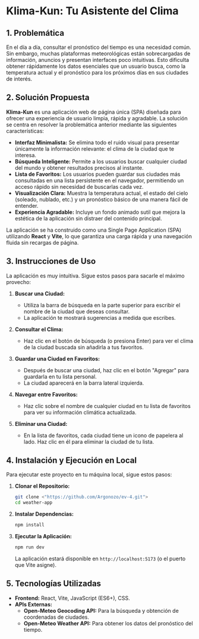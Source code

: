 # Klima-Kun: Tu Asistente del Clima

## 1. Problemática

En el día a día, consultar el pronóstico del tiempo es una necesidad común. Sin embargo, muchas plataformas meteorológicas están sobrecargadas de información, anuncios y presentan interfaces poco intuitivas. Esto dificulta obtener rápidamente los datos esenciales que un usuario busca, como la temperatura actual y el pronóstico para los próximos días en sus ciudades de interés.

## 2. Solución Propuesta

**Klima-Kun** es una aplicación web de página única (SPA) diseñada para ofrecer una experiencia de usuario limpia, rápida y agradable. La solución se centra en resolver la problemática anterior mediante las siguientes características:

*   **Interfaz Minimalista:** Se elimina todo el ruido visual para presentar únicamente la información relevante: el clima de la ciudad que te interesa.
*   **Búsqueda Inteligente:** Permite a los usuarios buscar cualquier ciudad del mundo y obtener resultados precisos al instante.
*   **Lista de Favoritos:** Los usuarios pueden guardar sus ciudades más consultadas en una lista persistente en el navegador, permitiendo un acceso rápido sin necesidad de buscarlas cada vez.
*   **Visualización Clara:** Muestra la temperatura actual, el estado del cielo (soleado, nublado, etc.) y un pronóstico básico de una manera fácil de entender.
*   **Experiencia Agradable:** Incluye un fondo animado sutil que mejora la estética de la aplicación sin distraer del contenido principal.

La aplicación se ha construido como una Single Page Application (SPA) utilizando **React** y **Vite**, lo que garantiza una carga rápida y una navegación fluida sin recargas de página.

## 3. Instrucciones de Uso

La aplicación es muy intuitiva. Sigue estos pasos para sacarle el máximo provecho:

1.  **Buscar una Ciudad:**
    *   Utiliza la barra de búsqueda en la parte superior para escribir el nombre de la ciudad que deseas consultar.
    *   La aplicación te mostrará sugerencias a medida que escribes.

2.  **Consultar el Clima:**
    *   Haz clic en el botón de búsqueda (o presiona Enter) para ver el clima de la ciudad buscada sin añadirla a tus favoritos.

3.  **Guardar una Ciudad en Favoritos:**
    *   Después de buscar una ciudad, haz clic en el botón "Agregar" para guardarla en tu lista personal.
    *   La ciudad aparecerá en la barra lateral izquierda.

4.  **Navegar entre Favoritos:**
    *   Haz clic sobre el nombre de cualquier ciudad en tu lista de favoritos para ver su información climática actualizada.

5.  **Eliminar una Ciudad:**
    *   En la lista de favoritos, cada ciudad tiene un icono de papelera al lado. Haz clic en él para eliminar la ciudad de tu lista.

## 4. Instalación y Ejecución en Local

Para ejecutar este proyecto en tu máquina local, sigue estos pasos:

1.  **Clonar el Repositorio:**
    ```bash
    git clone <"https://github.com/Argonozo/ev-4.git">
    cd weather-app
    ```

2.  **Instalar Dependencias:**
    ```bash
    npm install
    ```

3.  **Ejecutar la Aplicación:**
    ```bash
    npm run dev
    ```

    La aplicación estará disponible en `http://localhost:5173` (o el puerto que Vite asigne).

## 5. Tecnologías Utilizadas

*   **Frontend:** React, Vite, JavaScript (ES6+), CSS.
*   **APIs Externas:**
    *   **Open-Meteo Geocoding API:** Para la búsqueda y obtención de coordenadas de ciudades.
    *   **Open-Meteo Weather API:** Para obtener los datos del pronóstico del tiempo.
